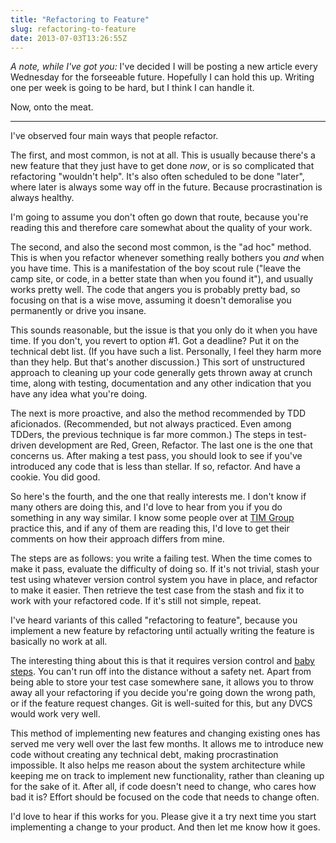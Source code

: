 ```yaml
---
title: "Refactoring to Feature"
slug: refactoring-to-feature
date: 2013-07-03T13:26:55Z
---
```


*A note, while I've got you:* I've decided I will be posting a new
article every Wednesday for the forseeable future. Hopefully I can hold
this up. Writing one per week is going to be hard, but I think I can
handle it.

Now, onto the meat.

* * * * *

I've observed four main ways that people refactor.

The first, and most common, is not at all. This is usually because
there's a new feature that they just have to get done *now*, or is so
complicated that refactoring "wouldn't help". It's also often scheduled
to be done "later", where later is always some way off in the future.
Because procrastination is always healthy.

I'm going to assume you don't often go down that route, because you're
reading this and therefore care somewhat about the quality of your work.

<!--more-->

The second, and also the second most common, is the "ad hoc" method.
This is when you refactor whenever something really bothers you *and*
when you have time. This is a manifestation of the boy scout rule
("leave the camp site, or code, in a better state than when you found
it"), and usually works pretty well. The code that angers you is
probably pretty bad, so focusing on that is a wise move, assuming it
doesn't demoralise you permanently or drive you insane.

This sounds reasonable, but the issue is that you only do it when you
have time. If you don't, you revert to option \#1. Got a deadline? Put
it on the technical debt list. (If you have such a list. Personally, I
feel they harm more than they help. But that's another discussion.) This
sort of unstructured approach to cleaning up your code generally gets
thrown away at crunch time, along with testing, documentation and any
other indication that you have any idea what you're doing.

The next is more proactive, and also the method recommended by TDD
aficionados. (Recommended, but not always practiced. Even among TDDers,
the previous technique is far more common.) The steps in test-driven
development are Red, Green, Refactor. The last one is the one that
concerns us. After making a test pass, you should look to see if you've
introduced any code that is less than stellar. If so, refactor. And have
a cookie. You did good.

So here's the fourth, and the one that really interests me. I don't know
if many others are doing this, and I'd love to hear from you if you do
something in any way similar. I know some people over at [TIM
Group](http://www.timgroup.com/) practice this, and if any of them are
reading this, I'd love to get their comments on how their approach
differs from mine.

The steps are as follows: you write a failing test. When the time comes
to make it pass, evaluate the difficulty of doing so. If it's not
trivial, stash your test using whatever version control system you have
in place, and refactor to make it easier. Then retrieve the test case
from the stash and fix it to work with your refactored code. If it's
still not simple, repeat.

I've heard variants of this called "refactoring to feature", because you
implement a new feature by refactoring until actually writing the
feature is basically no work at all.

The interesting thing about this is that it requires version control and
[baby steps](http://talboomerik.be/2012/01/16/taking-baby-steps/). You
can't run off into the distance without a safety net. Apart from being
able to store your test case somewhere sane, it allows you to throw away
all your refactoring if you decide you're going down the wrong path, or
if the feature request changes. Git is well-suited for this, but any
DVCS would work very well.

This method of implementing new features and changing existing ones has
served me very well over the last few months. It allows me to introduce
new code without creating any technical debt, making procrastination
impossible. It also helps me reason about the system architecture while
keeping me on track to implement new functionality, rather than cleaning
up for the sake of it. After all, if code doesn't need to change, who
cares how bad it is? Effort should be focused on the code that needs to
change often.

I'd love to hear if this works for you. Please give it a try next time
you start implementing a change to your product. And then let me know
how it goes.
